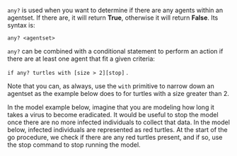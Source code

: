 `any?` is used when you want to determine if there are any agents within an agentset. If there are, it will return **True**, otherwise it will return **False**. Its syntax is: 

```any? <agentset>```

`any?` can be combined with a conditional statement to perform an action if there are at least one agent that fit a given criteria:

```if any? turtles with [size > 2][stop]``` .



Note that you can, as always, use the `with` primitive to narrow down an agentset as the example below does to for turtles with a size greater than 2.



In the model example below, imagine that you are modeling how long it takes a virus to become eradicated. It would be useful to stop the model once there are no more infected individuals to collect that data. In the model below, infected individuals are represented as red turtles. At the start of the go procedure, we check if there are any red turtles present, and if so, use the stop command to stop running the model.

